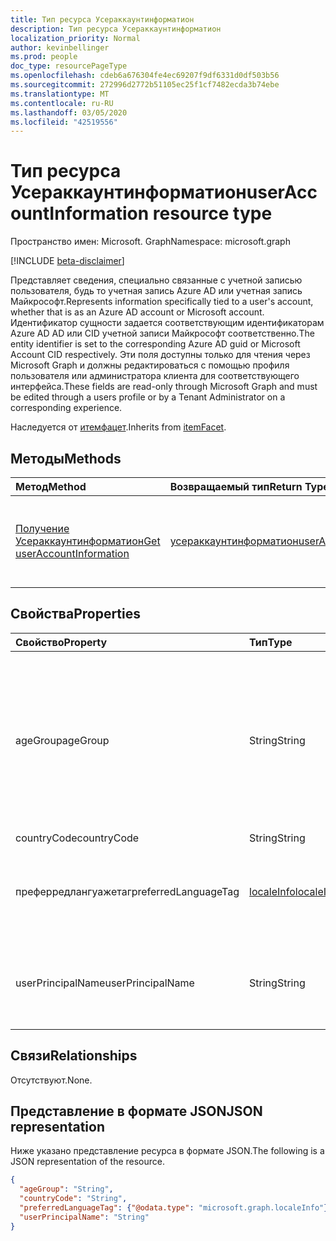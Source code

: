 ```yaml
---
title: Тип ресурса Усераккаунтинформатион
description: Тип ресурса Усераккаунтинформатион
localization_priority: Normal
author: kevinbellinger
ms.prod: people
doc_type: resourcePageType
ms.openlocfilehash: cdeb6a676304fe4ec69207f9df6331d0df503b56
ms.sourcegitcommit: 272996d2772b51105ec25f1cf7482ecda3b74ebe
ms.translationtype: MT
ms.contentlocale: ru-RU
ms.lasthandoff: 03/05/2020
ms.locfileid: "42519556"
---
```

# <a name="useraccountinformation-resource-type"></a><span data-ttu-id="1f28a-103">Тип ресурса Усераккаунтинформатион</span><span class="sxs-lookup"><span data-stu-id="1f28a-103">userAccountInformation resource type</span></span>

<span data-ttu-id="1f28a-104">Пространство имен: Microsoft. Graph</span><span class="sxs-lookup"><span data-stu-id="1f28a-104">Namespace: microsoft.graph</span></span>

[!INCLUDE [beta-disclaimer](../../includes/beta-disclaimer.md)]

<span data-ttu-id="1f28a-105">Представляет сведения, специально связанные с учетной записью пользователя, будь то учетная запись Azure AD или учетная запись Майкрософт.</span><span class="sxs-lookup"><span data-stu-id="1f28a-105">Represents information specifically tied to a user's account, whether that is as an Azure AD account or Microsoft account.</span></span> <span data-ttu-id="1f28a-106">Идентификатор сущности задается соответствующим идентификаторам Azure AD AD или CID учетной записи Майкрософт соответственно.</span><span class="sxs-lookup"><span data-stu-id="1f28a-106">The entity identifier is set to the corresponding Azure AD guid or Microsoft Account CID respectively.</span></span> <span data-ttu-id="1f28a-107">Эти поля доступны только для чтения через Microsoft Graph и должны редактироваться с помощью профиля пользователя или администратора клиента для соответствующего интерфейса.</span><span class="sxs-lookup"><span data-stu-id="1f28a-107">These fields are read-only through Microsoft Graph and must be edited through a users profile or by a Tenant Administrator on a corresponding experience.</span></span>

<span data-ttu-id="1f28a-108">Наследуется от [итемфацет](itemfacet.md).</span><span class="sxs-lookup"><span data-stu-id="1f28a-108">Inherits from [itemFacet](itemfacet.md).</span></span>

## <a name="methods"></a><span data-ttu-id="1f28a-109">Методы</span><span class="sxs-lookup"><span data-stu-id="1f28a-109">Methods</span></span>

| <span data-ttu-id="1f28a-110">Метод</span><span class="sxs-lookup"><span data-stu-id="1f28a-110">Method</span></span>                                                             | <span data-ttu-id="1f28a-111">Возвращаемый тип</span><span class="sxs-lookup"><span data-stu-id="1f28a-111">Return Type</span></span>                                         | <span data-ttu-id="1f28a-112">Описание</span><span class="sxs-lookup"><span data-stu-id="1f28a-112">Description</span></span>                                                         |
|:-------------------------------------------------------------------|:----------------------------------------------------|:--------------------------------------------------------------------|
| [<span data-ttu-id="1f28a-113">Получение Усераккаунтинформатион</span><span class="sxs-lookup"><span data-stu-id="1f28a-113">Get userAccountInformation</span></span>](../api/useraccountinformation-get.md) | [<span data-ttu-id="1f28a-114">усераккаунтинформатион</span><span class="sxs-lookup"><span data-stu-id="1f28a-114">userAccountInformation</span></span>](useraccountinformation.md) | <span data-ttu-id="1f28a-115">Чтение свойств и связей объекта **усераккаунтинформатион** .</span><span class="sxs-lookup"><span data-stu-id="1f28a-115">Read the properties and relationships of a **userAccountInformation** object.</span></span> |

## <a name="properties"></a><span data-ttu-id="1f28a-116">Свойства</span><span class="sxs-lookup"><span data-stu-id="1f28a-116">Properties</span></span>

| <span data-ttu-id="1f28a-117">Свойство</span><span class="sxs-lookup"><span data-stu-id="1f28a-117">Property</span></span>            | <span data-ttu-id="1f28a-118">Тип</span><span class="sxs-lookup"><span data-stu-id="1f28a-118">Type</span></span>                       | <span data-ttu-id="1f28a-119">Описание</span><span class="sxs-lookup"><span data-stu-id="1f28a-119">Description</span></span>                                                                                                                              |
|:--------------------|:---------------------------|:-----------------------------------------------------------------------------------------------------------------------------------------|
|<span data-ttu-id="1f28a-120">ageGroup</span><span class="sxs-lookup"><span data-stu-id="1f28a-120">ageGroup</span></span>             |<span data-ttu-id="1f28a-121">String</span><span class="sxs-lookup"><span data-stu-id="1f28a-121">String</span></span>                      | <span data-ttu-id="1f28a-122">Показывает группу возрастных пользователей.</span><span class="sxs-lookup"><span data-stu-id="1f28a-122">Shows the age group of user.</span></span> <span data-ttu-id="1f28a-123">Допустимые `null`значения `minor`, `notAdult` и `adult` они создаются каталогом и не могут быть изменены.</span><span class="sxs-lookup"><span data-stu-id="1f28a-123">Allowed values `null`, `minor`, `notAdult` and `adult` are generated by the directory and cannot be changed.</span></span>|
|<span data-ttu-id="1f28a-124">countryCode</span><span class="sxs-lookup"><span data-stu-id="1f28a-124">countryCode</span></span>          |<span data-ttu-id="1f28a-125">String</span><span class="sxs-lookup"><span data-stu-id="1f28a-125">String</span></span>|                     | <span data-ttu-id="1f28a-126">Содержит двухбуквенный код страны, связанный с учетной записью пользователя.</span><span class="sxs-lookup"><span data-stu-id="1f28a-126">Contains the two-character country code associated with the users account.</span></span>                                                                |
|<span data-ttu-id="1f28a-127">преферредлангуажетаг</span><span class="sxs-lookup"><span data-stu-id="1f28a-127">preferredLanguageTag</span></span> |[<span data-ttu-id="1f28a-128">localeInfo</span><span class="sxs-lookup"><span data-stu-id="1f28a-128">localeInfo</span></span>](localeinfo.md) | <span data-ttu-id="1f28a-129">Содержит язык, который пользователь связал с учетной записью как предпочитаемый.</span><span class="sxs-lookup"><span data-stu-id="1f28a-129">Contains the language the user has associated as preferred for the account.</span></span>                                                              |
|<span data-ttu-id="1f28a-130">userPrincipalName</span><span class="sxs-lookup"><span data-stu-id="1f28a-130">userPrincipalName</span></span>    |<span data-ttu-id="1f28a-131">String</span><span class="sxs-lookup"><span data-stu-id="1f28a-131">String</span></span>                      | <span data-ttu-id="1f28a-132">Имя участника-пользователя (UPN) пользователя, связанного с учетной записью.</span><span class="sxs-lookup"><span data-stu-id="1f28a-132">The user principal name (UPN) of the user associated with the account.</span></span>                                                                   |

## <a name="relationships"></a><span data-ttu-id="1f28a-133">Связи</span><span class="sxs-lookup"><span data-stu-id="1f28a-133">Relationships</span></span>

<span data-ttu-id="1f28a-134">Отсутствуют.</span><span class="sxs-lookup"><span data-stu-id="1f28a-134">None.</span></span>

## <a name="json-representation"></a><span data-ttu-id="1f28a-135">Представление в формате JSON</span><span class="sxs-lookup"><span data-stu-id="1f28a-135">JSON representation</span></span>

<span data-ttu-id="1f28a-136">Ниже указано представление ресурса в формате JSON.</span><span class="sxs-lookup"><span data-stu-id="1f28a-136">The following is a JSON representation of the resource.</span></span>

<!-- {
  "blockType": "resource",
  "optionalProperties": [

  ],
  "@odata.type": "microsoft.graph.userAccountInformation",
  "baseType": ""
}-->

```json
{
  "ageGroup": "String",
  "countryCode": "String",
  "preferredLanguageTag": {"@odata.type": "microsoft.graph.localeInfo"},
  "userPrincipalName": "String"
}
```

<!-- uuid: 16cd6b66-4b1a-43a1-adaf-3a886856ed98
2019-02-04 14:57:30 UTC -->
<!-- {
  "type": "#page.annotation",
  "description": "userAccountInformation resource",
  "keywords": "",
  "section": "documentation",
  "tocPath": ""
}-->
